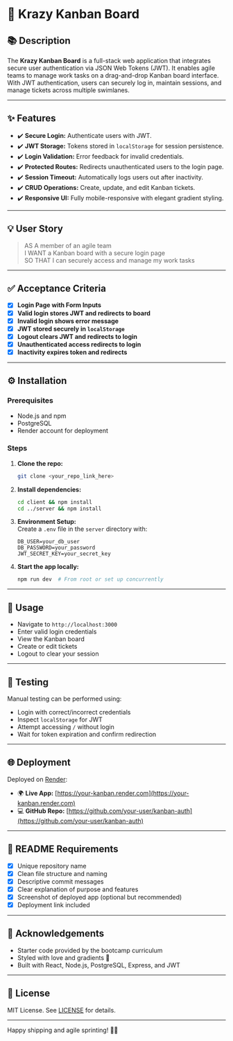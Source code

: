 # 🧠 Krazy Kanban Board

## 📚 Description

The **Krazy Kanban Board** is a full-stack web application that integrates secure user authentication via JSON Web Tokens (JWT). It enables agile teams to manage work tasks on a drag-and-drop Kanban board interface. With JWT authentication, users can securely log in, maintain sessions, and manage tickets across multiple swimlanes.

---

## ✨ Features

- ✔️ **Secure Login:** Authenticate users with JWT.
- ✔️ **JWT Storage:** Tokens stored in `localStorage` for session persistence.
- ✔️ **Login Validation:** Error feedback for invalid credentials.
- ✔️ **Protected Routes:** Redirects unauthenticated users to the login page.
- ✔️ **Session Timeout:** Automatically logs users out after inactivity.
- ✔️ **CRUD Operations:** Create, update, and edit Kanban tickets.
- ✔️ **Responsive UI:** Fully mobile-responsive with elegant gradient styling.

---

## 💡 User Story

> AS A member of an agile team  
> I WANT a Kanban board with a secure login page  
> SO THAT I can securely access and manage my work tasks  

---

## ✅ Acceptance Criteria

- [x] **Login Page with Form Inputs**
- [x] **Valid login stores JWT and redirects to board**
- [x] **Invalid login shows error message**
- [x] **JWT stored securely in `localStorage`**
- [x] **Logout clears JWT and redirects to login**
- [x] **Unauthenticated access redirects to login**
- [x] **Inactivity expires token and redirects**

---

## ⚙️ Installation

### Prerequisites
- Node.js and npm
- PostgreSQL
- Render account for deployment

### Steps
1. **Clone the repo:**
   ```bash
   git clone <your_repo_link_here>
   ```
2. **Install dependencies:**
   ```bash
   cd client && npm install
   cd ../server && npm install
   ```
3. **Environment Setup:**  
   Create a `.env` file in the `server` directory with:
   ```env
   DB_USER=your_db_user
   DB_PASSWORD=your_password
   JWT_SECRET_KEY=your_secret_key
   ```
4. **Start the app locally:**
   ```bash
   npm run dev  # From root or set up concurrently
   ```

---

## 🚀 Usage

- Navigate to `http://localhost:3000`
- Enter valid login credentials
- View the Kanban board
- Create or edit tickets
- Logout to clear your session

---

## 🧪 Testing

Manual testing can be performed using:
- Login with correct/incorrect credentials
- Inspect `localStorage` for JWT
- Attempt accessing `/` without login
- Wait for token expiration and confirm redirection

---

## 🌐 Deployment

Deployed on [Render](https://render.com):
- 🌍 **Live App:** [https://your-kanban.render.com](https://your-kanban.render.com)
- 💻 **GitHub Repo:** [https://github.com/your-user/kanban-auth](https://github.com/your-user/kanban-auth)

---

## 📝 README Requirements
- [x] Unique repository name
- [x] Clean file structure and naming
- [x] Descriptive commit messages
- [x] Clear explanation of purpose and features
- [x] Screenshot of deployed app (optional but recommended)
- [x] Deployment link included

---

## 🙌 Acknowledgements
- Starter code provided by the bootcamp curriculum
- Styled with love and gradients 💜
- Built with React, Node.js, PostgreSQL, Express, and JWT

---

## 📜 License

MIT License. See [LICENSE](./LICENSE) for details.

---

Happy shipping and agile sprinting! 🧩🚀

